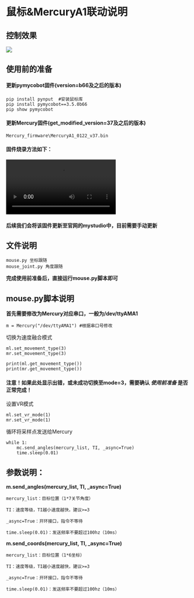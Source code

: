 # 鼠标&MercuryA1联动说明

## 控制效果
<img src="../resource\mouse.gif">

## 使用前的准备

#### 更新pymycobot固件(version=b66及之后的版本)

	pip install pynput	#安装鼠标库
	pip install pymycobot==3.5.0b66
	pip show pymycobot


#### 更新Mercury固件(get_modified_version=37及之后的版本)

	Mercury_firmware\MercuryA1_0122_v37.bin

#### 固件烧录方法如下：

<video controls src="../resource/MercuryA1固件烧录方法.mp4" title=""></video>

#### 后续我们会将该固件更新至官网的mystudio中，目前需要手动更新

## 文件说明

	mouse.py 坐标跟随
	mouse_joint.py 角度跟随

**完成使用前准备后，直接运行mouse.py脚本即可**

## mouse.py脚本说明

**首先需要修改为Mercury对应串口，一般为/dev/ttyAMA1**

	m = Mercury("/dev/ttyAMA1") #根据串口号修改

切换为速度融合模式

	ml.set_movement_type(3)
	mr.set_movement_type(3)

	print(ml.get_movement_type())
	print(mr.get_movement_type())

#### 注意！如果此处显示出错，或未成功切换至mode=3，需要确认 *使用前准备* 是否正常完成！

设置VR模式

	ml.set_vr_mode(1)
	mr.set_vr_mode(1)

循环将采样点发送给Mercury

	while 1:
		mc.send_angles(mercury_list, TI, _async=True)
		time.sleep(0.01)

## 参数说明：	

**m.send_angles(mercury_list, TI, _async=True)**
	
	mercury_list：目标位置（1*7关节角度）

	TI：速度等级，TI越小速度越快，建议>=3

	_async=True：开环接口，指令不等待
	
	time.sleep(0.01)：发送频率不要超过100hz（10ms）


**m.send_coords(mercury_list, TI, _async=True)**
	
	mercury_list：目标位置（1*6坐标）

	TI：速度等级，TI越小速度越快，建议>=3

	_async=True：开环接口，指令不等待
	
	time.sleep(0.01)：发送频率不要超过100hz（10ms）
